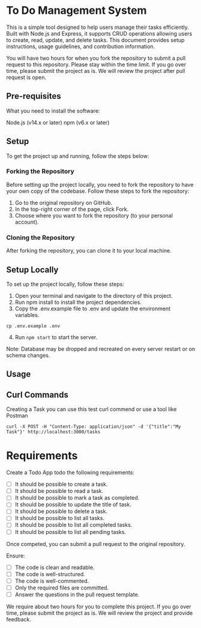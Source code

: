 # To Do Management System

This is a simple tool designed to help users manage their tasks efficiently. Built with Node.js and Express, it supports
CRUD operations allowing users to create, read, update, and delete tasks. This document provides setup instructions,
usage guidelines, and contribution information.

You will have two hours for when you fork the repository to submit a pull request to this repository.
Please stay within the time limit. If you go over time, please submit the project as is. We will review the project
after pull request is open.

## Pre-requisites

What you need to install the software:

Node.js (v14.x or later)
npm (v6.x or later)

## Setup

To get the project up and running, follow the steps below:

### Forking the Repository

Before setting up the project locally, you need to fork the repository to have your own copy of the codebase. Follow
these steps to fork the repository:

1. Go to the original repository on GitHub.
2. In the top-right corner of the page, click Fork.
3. Choose where you want to fork the repository (to your personal account).

### Cloning the Repository

After forking the repository, you can clone it to your local machine.

## Setup Locally

To set up the project locally, follow these steps:

1. Open your terminal and navigate to the directory of this project.
2. Run npm install to install the project dependencies.
3. Copy the .env.example file to .env and update the environment variables.

```
cp .env.example .env
```

4. Run `npm start` to start the server.

Note: Database may be dropped and recreated on every server restart or on schema changes.

## Usage

## Curl Commands

Creating a Task you can use this test curl commend or use a tool like Postman

```
curl -X POST -H "Content-Type: application/json" -d '{"title":"My Task"}' http://localhost:3000/tasks
```

# Requirements

Create a Todo App todo the following requirements:

- [ ] It should be possible to create a task.
- [ ] It should be possible to read a task.
- [ ] It should be possible to mark a task as completed.
- [ ] It should be possible to update the title of task.
- [ ] It should be possible to delete a task.
- [ ] It should be possible to list all tasks.
- [ ] It should be possible to list all completed tasks.
- [ ] It should be possible to list all pending tasks.

Once competed, you can submit a pull request to the original repository.

Ensure:

- [ ] The code is clean and readable.
- [ ] The code is well-structured.
- [ ] The code is well-commented.
- [ ] Only the required files are committed.
- [ ] Answer the questions in the pull request template.

We require about two hours for you to complete this project. If you go over time, please submit the project as is. We
will review the project and provide feedback.